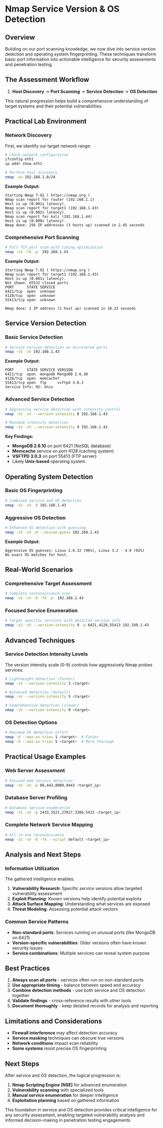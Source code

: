 # Nmap Service Version & OS Detection

## Overview

Building on our port scanning knowledge, we now dive into service version detection and operating system fingerprinting. These techniques transform basic port information into actionable intelligence for security assessments and penetration testing.

## The Assessment Workflow

1. **Host Discovery** → **Port Scanning** → **Service Detection** → **OS Detection**

This natural progression helps build a comprehensive understanding of target systems and their potential vulnerabilities.

## Practical Lab Environment

### Network Discovery

First, we identify our target network range:

```bash
# Check network configuration
ifconfig eth1
ip addr show eth1

# Perform host discovery
nmap -sn 192.168.1.0/24
```

**Example Output:**

```
Starting Nmap 7.92 ( https://nmap.org )
Nmap scan report for router (192.168.1.1)
Host is up (0.001s latency).
Nmap scan report for target1 (192.168.1.43)
Host is up (0.002s latency).
Nmap scan report for kali (192.168.1.44)
Host is up (0.000s latency).
Nmap done: 256 IP addresses (3 hosts up) scanned in 2.45 seconds
```

### Comprehensive Port Scanning

```bash
# Full TCP port scan with timing optimization
nmap -sS -T4 -p- 192.168.1.43
```

**Example Output:**

```
Starting Nmap 7.92 ( https://nmap.org )
Nmap scan report for target1 (192.168.1.43)
Host is up (0.001s latency).
Not shown: 65532 closed ports
PORT      STATE SERVICE
6421/tcp  open  unknown
4128/tcp  open  unknown
55413/tcp open  unknown

Nmap done: 1 IP address (1 host up) scanned in 18.23 seconds
```

## Service Version Detection

### Basic Service Detection

```bash
# Service version detection on discovered ports
nmap -sS -sV 192.168.1.43
```

**Example Output:**

```
PORT      STATE SERVICE VERSION
6421/tcp  open  mongodb MongoDB 2.6.10
4128/tcp  open  memcache?
55413/tcp open  ftp     vsftpd 3.0.3
Service Info: OS: Unix
```

### Advanced Service Detection

```bash
# Aggressive service detection with intensity control
nmap -sS -sV --version-intensity 8 192.168.1.43

# Maximum intensity detection
nmap -sS -sV --version-intensity 9 192.168.1.43
```

**Key Findings:**

- **MongoDB 2.6.10** on port 6421 (NoSQL database)
- **Memcache** service on port 4128 (caching system)
- **VSFTPD 3.0.3** on port 55413 (FTP server)
- Likely **Unix-based** operating system

## Operating System Detection

### Basic OS Fingerprinting

```bash
# Combined service and OS detection
nmap -sS -sV -O 192.168.1.43
```

### Aggressive OS Detection

```bash
# Enhanced OS detection with guessing
nmap -sS -sV -O --osscan-guess 192.168.1.43
```

**Example Output:**

```
Aggressive OS guesses: Linux 2.6.32 (96%), Linux 3.2 - 4.9 (92%)
No exact OS matches for host.
```

## Real-World Scenarios

### Comprehensive Target Assessment

```bash
# Complete reconnaissance scan
nmap -sS -sV -O -T4 -p- 192.168.1.43
```

### Focused Service Enumeration

```bash
# Target specific services with detailed version info
nmap -sS -sV --version-intensity 9 -p 6421,4128,55413 192.168.1.43
```

## Advanced Techniques

### Service Detection Intensity Levels

The version intensity scale (0-9) controls how aggressively Nmap probes services:

```bash
# Lightweight detection (faster)
nmap -sV --version-intensity 3 <target>

# Balanced detection (default)
nmap -sV --version-intensity 5 <target>

# Comprehensive detection (slower)
nmap -sV --version-intensity 9 <target>
```

### OS Detection Options

```bash
# Maximum OS detection effort
nmap -O --max-os-tries 1 <target>  # Faster
nmap -O --max-os-tries 5 <target>  # More thorough
```

## Practical Usage Examples

### Web Server Assessment

```bash
# Focused web service detection
nmap -sS -sV -p 80,443,8080,8443 <target_ip>
```

### Database Server Profiling

```bash
# Database service enumeration
nmap -sS -sV -p 1433,1521,27017,3306,5432 <target_ip>
```

### Complete Network Service Mapping

```bash
# All-in-one reconnaissance
nmap -sS -sV -O -T4 --script default <target_ip>
```

## Analysis and Next Steps

### Information Utilization

The gathered intelligence enables:

1. **Vulnerability Research**: Specific service versions allow targeted vulnerability assessment
2. **Exploit Planning**: Known versions help identify potential exploits
3. **Attack Surface Mapping**: Understanding what services are exposed
4. **Threat Modeling**: Assessing potential attack vectors

### Common Service Patterns

- **Non-standard ports**: Services running on unusual ports (like MongoDB on 6421)
- **Version-specific vulnerabilities**: Older versions often have known security issues
- **Service combinations**: Multiple services can reveal system purpose

## Best Practices

1. **Always scan all ports** - services often run on non-standard ports
2. **Use appropriate timing** - balance between speed and accuracy
3. **Combine detection methods** - use both service and OS detection together
4. **Validate findings** - cross-reference results with other tools
5. **Document thoroughly** - keep detailed records for analysis and reporting

## Limitations and Considerations

- **Firewall interference** may affect detection accuracy
- **Service masking** techniques can obscure true versions
- **Network conditions** impact scan reliability
- **Some systems** resist precise OS fingerprinting

## Next Steps

After service and OS detection, the logical progression is:

1. **Nmap Scripting Engine (NSE)** for advanced enumeration
2. **Vulnerability scanning** with specialized tools
3. **Manual service enumeration** for deeper intelligence
4. **Exploitation planning** based on gathered information

This foundation in service and OS detection provides critical intelligence for any security assessment, enabling targeted vulnerability analysis and informed decision-making in penetration testing engagements.
